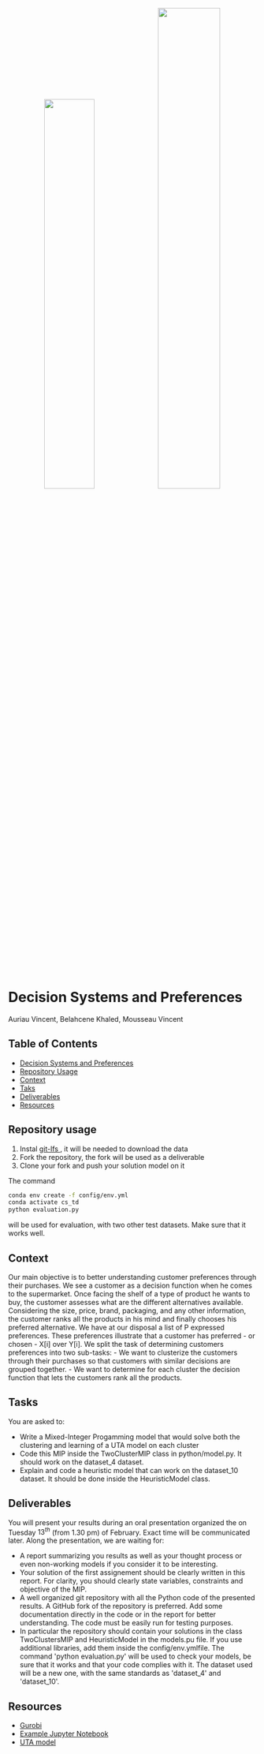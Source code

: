 <p align="center">
  <img aligne="center" src="images/CS.png" width="45%" />
  <img aligne="center" src="images/artefact.png" width="50%" ver />
</p>

# Decision Systems and Preferences
Auriau Vincent,
Belahcene Khaled,
Mousseau Vincent

## Table of Contents
- [Decision Systems and Preferences](#decision-systems-and-preferences)
- [Repository Usage](#repository-usage)
- [Context](#context)
- [Taks](#tasks)
- [Deliverables](#deliverables)
- [Resources](#resources)

## Repository usage
1.  Instal [git-lfs ](https://docs.github.com/en/repositories/working-with-files/managing-large-files/installing-git-large-file-storage), it will be needed to download the data
2. Fork the repository, the fork will be used as a deliverable
3. Clone your fork and push your solution model on it

The command 
```bash
conda env create -f config/env.yml
conda activate cs_td
python evaluation.py
``````
will be used for evaluation, with two other test datasets. Make sure that it works well.

## Context
Our main objective is to better understanding customer preferences through their purchases.
We see a customer as a decision function when he comes to the supermarket. Once facing the shelf of a type of product he wants to buy, the customer assesses what are the different alternatives available. Considering the size, price, brand, packaging, and any other information, the customer ranks all the products in his mind and finally chooses his preferred alternative.
We have at our disposal a list of P expressed preferences. These preferences illustrate that a customer has preferred - or chosen - X[i] over Y[i]. We split the task of determining customers preferences into two sub-tasks:
    -  We want to clusterize the customers through their purchases so that customers with similar decisions are grouped together.
    - We want to determine for each cluster the decision function that lets the customers rank all the products.

## Tasks
You are asked to:
  - Write a Mixed-Integer Progamming model that would solve both the clustering and learning of a UTA model on each cluster
  - Code this MIP inside the TwoClusterMIP class in python/model.py. It should work on the dataset_4 dataset.
  - Explain and code a heuristic model that can work on the dataset_10 dataset. It should be done inside the HeuristicModel class.

## Deliverables
You will present your results during an oral presentation organized the on Tuesday $13^{th}$ (from 1.30 pm) of February. Exact time will be communicated later. Along the presentation, we are waiting for:

-  A report summarizing you results as well as your thought process or even non-working models if you consider it to be interesting.
-  Your solution of the first assignement should be clearly written in this report. For clarity, you should clearly state variables, constraints and objective of the MIP.
-  A well organized git repository with all the Python code of the presented results. A GitHub fork of the repository is preferred. Add some documentation directly in the code or in the report for better understanding. The code must be easily run for testing purposes.
- In particular the repository should contain your solutions in the class TwoClustersMIP and HeuristicModel in the models.pu file.  If you use additional libraries, add them inside the config/env.ymlfile. The command 'python evaluation.py' will be used to check your models, be sure that it works and that your code complies with it. The dataset used will be a new one, with the same standards as 'dataset\_4' and 'dataset\_10'.

## Resources
- [Gurobi](https://www.gurobi.com/)
- [Example Jupyter Notebook](notebooks/example.ipynb)
- [UTA model](https://www.sciencedirect.com/science/article/abs/pii/0377221782901552)
